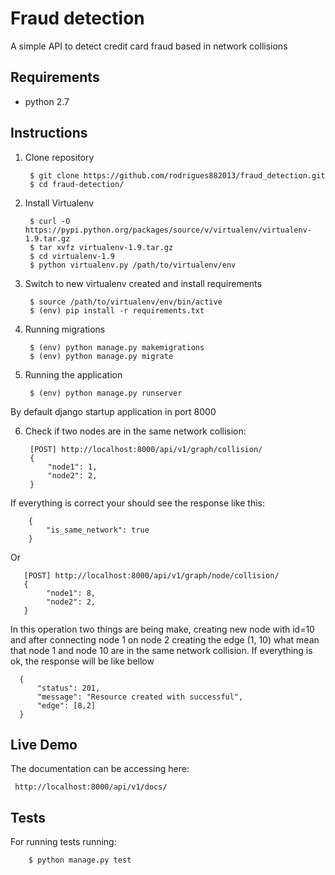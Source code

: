 # Fraud detection
A simple API to detect credit card fraud based in network collisions

## Requirements
* python 2.7


## Instructions

1. Clone repository

		$ git clone https://github.com/rodrigues882013/fraud_detection.git
		$ cd fraud-detection/
 
2. Install Virtualenv
      
		$ curl -O https://pypi.python.org/packages/source/v/virtualenv/virtualenv-1.9.tar.gz
		$ tar xvfz virtualenv-1.9.tar.gz
		$ cd virtualenv-1.9
		$ python virtualenv.py /path/to/virtualenv/env

3. Switch to new virtualenv created and install requirements

		$ source /path/to/virtualenv/env/bin/active
		$ (env) pip install -r requirements.txt
    
       
4. Running migrations

		$ (env) python manage.py makemigrations
		$ (env) python manage.py migrate
       
5. Running the application

		$ (env) python manage.py runserver

By default django startup application in port 8000

6. Check if two nodes are in the same network collision:

        
		[POST] http://localhost:8000/api/v1/graph/collision/
		{
			"node1": 1,
			"node2": 2,
		}

If everything is correct your should see the response like this:

	    {
			"is_same_network": true
	    }
       
Or

       [POST] http://localhost:8000/api/v1/graph/node/collision/
	   {
			"node1": 8,
			"node2": 2,
	   }
	   
In this operation two things are being make, creating new node with 
id=10 and after connecting node 1 on node 2 creating the edge (1, 10)
what mean that node 1 and node 10 are in the same network collision. 
If everything is ok, the response will be like bellow

      {
          "status": 201,
          "message": "Resource created with successful",
          "edge": [8,2]
      }

## Live Demo

The documentation can be accessing here:

     http://localhost:8000/api/v1/docs/ 
     
## Tests

For running tests running:

		$ python manage.py test
       

